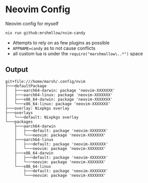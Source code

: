 # Neovim Config

Neovim config for myself

```bash 
nix run github:mrshmllow/nvim-candy
```

- Attempts to rely on as few plugins as possible
- `APPNAME=candy` as to not cause conflicts
- all custom lua is under the `require("marshmallow\..*")` space

## Output

```
git+file:///home/marsh/.config/nvim
├───defaultPackage
│   ├───aarch64-darwin: package 'neovim-XXXXXXX'
│   ├───aarch64-linux: package 'neovim-XXXXXXX'
│   ├───x86_64-darwin: package 'neovim-XXXXXXX'
│   └───x86_64-linux: package 'neovim-XXXXXXX'
├───overlay: Nixpkgs overlay
├───overlays
│   └───default: Nixpkgs overlay
└───packages
    ├───aarch64-darwin
    │   ├───default: package 'neovim-XXXXXXX'
    │   └───neovim: package 'neovim-XXXXXXX'
    ├───aarch64-linux
    │   ├───default: package 'neovim-XXXXXXX'
    │   └───neovim: package 'neovim-XXXXXXX'
    ├───x86_64-darwin
    │   ├───default: package 'neovim-XXXXXXX'
    │   └───neovim: package 'neovim-XXXXXXX'
    └───x86_64-linux
        ├───default: package 'neovim-XXXXXXX'
        └───neovim: package 'neovim-XXXXXXX'
```
